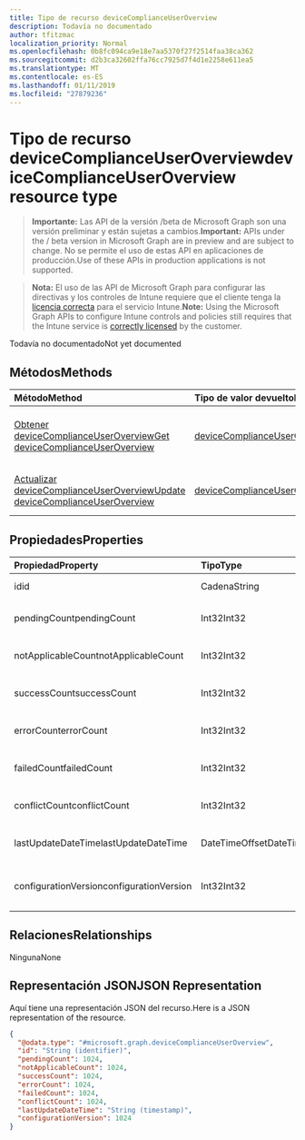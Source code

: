 ```yaml
---
title: Tipo de recurso deviceComplianceUserOverview
description: Todavía no documentado
author: tfitzmac
localization_priority: Normal
ms.openlocfilehash: 0b8fc094ca9e18e7aa5370f27f2514faa38ca362
ms.sourcegitcommit: d2b3ca32602ffa76cc7925d7f4d1e2258e611ea5
ms.translationtype: MT
ms.contentlocale: es-ES
ms.lasthandoff: 01/11/2019
ms.locfileid: "27879236"
---
```

# <a name="devicecomplianceuseroverview-resource-type"></a><span data-ttu-id="0f129-103">Tipo de recurso deviceComplianceUserOverview</span><span class="sxs-lookup"><span data-stu-id="0f129-103">deviceComplianceUserOverview resource type</span></span>

> <span data-ttu-id="0f129-104">**Importante:** Las API de la versión /beta de Microsoft Graph son una versión preliminar y están sujetas a cambios.</span><span class="sxs-lookup"><span data-stu-id="0f129-104">**Important:** APIs under the / beta version in Microsoft Graph are in preview and are subject to change.</span></span> <span data-ttu-id="0f129-105">No se permite el uso de estas API en aplicaciones de producción.</span><span class="sxs-lookup"><span data-stu-id="0f129-105">Use of these APIs in production applications is not supported.</span></span>

> <span data-ttu-id="0f129-106">**Nota:** El uso de las API de Microsoft Graph para configurar las directivas y los controles de Intune requiere que el cliente tenga la [licencia correcta](https://go.microsoft.com/fwlink/?linkid=839381) para el servicio Intune.</span><span class="sxs-lookup"><span data-stu-id="0f129-106">**Note:** Using the Microsoft Graph APIs to configure Intune controls and policies still requires that the Intune service is [correctly licensed](https://go.microsoft.com/fwlink/?linkid=839381) by the customer.</span></span>

<span data-ttu-id="0f129-107">Todavía no documentado</span><span class="sxs-lookup"><span data-stu-id="0f129-107">Not yet documented</span></span>
## <a name="methods"></a><span data-ttu-id="0f129-108">Métodos</span><span class="sxs-lookup"><span data-stu-id="0f129-108">Methods</span></span>
|<span data-ttu-id="0f129-109">Método</span><span class="sxs-lookup"><span data-stu-id="0f129-109">Method</span></span>|<span data-ttu-id="0f129-110">Tipo de valor devuelto</span><span class="sxs-lookup"><span data-stu-id="0f129-110">Return Type</span></span>|<span data-ttu-id="0f129-111">Descripción</span><span class="sxs-lookup"><span data-stu-id="0f129-111">Description</span></span>|
|:---|:---|:---|
|[<span data-ttu-id="0f129-112">Obtener deviceComplianceUserOverview</span><span class="sxs-lookup"><span data-stu-id="0f129-112">Get deviceComplianceUserOverview</span></span>](../api/intune-deviceconfig-devicecomplianceuseroverview-get.md)|[<span data-ttu-id="0f129-113">deviceComplianceUserOverview</span><span class="sxs-lookup"><span data-stu-id="0f129-113">deviceComplianceUserOverview</span></span>](../resources/intune-deviceconfig-devicecomplianceuseroverview.md)|<span data-ttu-id="0f129-114">Lea las propiedades y las relaciones del objeto [deviceComplianceUserOverview](../resources/intune-deviceconfig-devicecomplianceuseroverview.md).</span><span class="sxs-lookup"><span data-stu-id="0f129-114">Read properties and relationships of the [deviceComplianceUserOverview](../resources/intune-deviceconfig-devicecomplianceuseroverview.md) object.</span></span>|
|[<span data-ttu-id="0f129-115">Actualizar deviceComplianceUserOverview</span><span class="sxs-lookup"><span data-stu-id="0f129-115">Update deviceComplianceUserOverview</span></span>](../api/intune-deviceconfig-devicecomplianceuseroverview-update.md)|[<span data-ttu-id="0f129-116">deviceComplianceUserOverview</span><span class="sxs-lookup"><span data-stu-id="0f129-116">deviceComplianceUserOverview</span></span>](../resources/intune-deviceconfig-devicecomplianceuseroverview.md)|<span data-ttu-id="0f129-117">Actualice las propiedades de un objeto [deviceComplianceUserOverview](../resources/intune-deviceconfig-devicecomplianceuseroverview.md).</span><span class="sxs-lookup"><span data-stu-id="0f129-117">Update the properties of a [deviceComplianceUserOverview](../resources/intune-deviceconfig-devicecomplianceuseroverview.md) object.</span></span>|

## <a name="properties"></a><span data-ttu-id="0f129-118">Propiedades</span><span class="sxs-lookup"><span data-stu-id="0f129-118">Properties</span></span>
|<span data-ttu-id="0f129-119">Propiedad</span><span class="sxs-lookup"><span data-stu-id="0f129-119">Property</span></span>|<span data-ttu-id="0f129-120">Tipo</span><span class="sxs-lookup"><span data-stu-id="0f129-120">Type</span></span>|<span data-ttu-id="0f129-121">Descripción</span><span class="sxs-lookup"><span data-stu-id="0f129-121">Description</span></span>|
|:---|:---|:---|
|<span data-ttu-id="0f129-122">id</span><span class="sxs-lookup"><span data-stu-id="0f129-122">id</span></span>|<span data-ttu-id="0f129-123">Cadena</span><span class="sxs-lookup"><span data-stu-id="0f129-123">String</span></span>|<span data-ttu-id="0f129-124">Clave de la entidad.</span><span class="sxs-lookup"><span data-stu-id="0f129-124">Key of the entity.</span></span>|
|<span data-ttu-id="0f129-125">pendingCount</span><span class="sxs-lookup"><span data-stu-id="0f129-125">pendingCount</span></span>|<span data-ttu-id="0f129-126">Int32</span><span class="sxs-lookup"><span data-stu-id="0f129-126">Int32</span></span>|<span data-ttu-id="0f129-127">Número de usuarios pendientes</span><span class="sxs-lookup"><span data-stu-id="0f129-127">Number of pending Users</span></span>|
|<span data-ttu-id="0f129-128">notApplicableCount</span><span class="sxs-lookup"><span data-stu-id="0f129-128">notApplicableCount</span></span>|<span data-ttu-id="0f129-129">Int32</span><span class="sxs-lookup"><span data-stu-id="0f129-129">Int32</span></span>|<span data-ttu-id="0f129-130">Número de usuarios no es aplicable.</span><span class="sxs-lookup"><span data-stu-id="0f129-130">Number of not applicable users</span></span>|
|<span data-ttu-id="0f129-131">successCount</span><span class="sxs-lookup"><span data-stu-id="0f129-131">successCount</span></span>|<span data-ttu-id="0f129-132">Int32</span><span class="sxs-lookup"><span data-stu-id="0f129-132">Int32</span></span>|<span data-ttu-id="0f129-133">Número de usuarios correctos</span><span class="sxs-lookup"><span data-stu-id="0f129-133">Number of succeeded Users</span></span>|
|<span data-ttu-id="0f129-134">errorCount</span><span class="sxs-lookup"><span data-stu-id="0f129-134">errorCount</span></span>|<span data-ttu-id="0f129-135">Int32</span><span class="sxs-lookup"><span data-stu-id="0f129-135">Int32</span></span>|<span data-ttu-id="0f129-136">Número de usuarios con error</span><span class="sxs-lookup"><span data-stu-id="0f129-136">Number of error Users</span></span>|
|<span data-ttu-id="0f129-137">failedCount</span><span class="sxs-lookup"><span data-stu-id="0f129-137">failedCount</span></span>|<span data-ttu-id="0f129-138">Int32</span><span class="sxs-lookup"><span data-stu-id="0f129-138">Int32</span></span>|<span data-ttu-id="0f129-139">Número de usuarios erróneos</span><span class="sxs-lookup"><span data-stu-id="0f129-139">Number of failed Users</span></span>|
|<span data-ttu-id="0f129-140">conflictCount</span><span class="sxs-lookup"><span data-stu-id="0f129-140">conflictCount</span></span>|<span data-ttu-id="0f129-141">Int32</span><span class="sxs-lookup"><span data-stu-id="0f129-141">Int32</span></span>|<span data-ttu-id="0f129-142">Número de usuarios en conflicto</span><span class="sxs-lookup"><span data-stu-id="0f129-142">Number of users in conflict</span></span>|
|<span data-ttu-id="0f129-143">lastUpdateDateTime</span><span class="sxs-lookup"><span data-stu-id="0f129-143">lastUpdateDateTime</span></span>|<span data-ttu-id="0f129-144">DateTimeOffset</span><span class="sxs-lookup"><span data-stu-id="0f129-144">DateTimeOffset</span></span>|<span data-ttu-id="0f129-145">Última hora de actualización</span><span class="sxs-lookup"><span data-stu-id="0f129-145">Last update time</span></span>|
|<span data-ttu-id="0f129-146">configurationVersion</span><span class="sxs-lookup"><span data-stu-id="0f129-146">configurationVersion</span></span>|<span data-ttu-id="0f129-147">Int32</span><span class="sxs-lookup"><span data-stu-id="0f129-147">Int32</span></span>|<span data-ttu-id="0f129-148">Versión de la directiva para esa información general</span><span class="sxs-lookup"><span data-stu-id="0f129-148">Version of the policy for that overview</span></span>|

## <a name="relationships"></a><span data-ttu-id="0f129-149">Relaciones</span><span class="sxs-lookup"><span data-stu-id="0f129-149">Relationships</span></span>
<span data-ttu-id="0f129-150">Ninguna</span><span class="sxs-lookup"><span data-stu-id="0f129-150">None</span></span>
## <a name="json-representation"></a><span data-ttu-id="0f129-151">Representación JSON</span><span class="sxs-lookup"><span data-stu-id="0f129-151">JSON Representation</span></span>
<span data-ttu-id="0f129-152">Aquí tiene una representación JSON del recurso.</span><span class="sxs-lookup"><span data-stu-id="0f129-152">Here is a JSON representation of the resource.</span></span>
<!-- {
  "blockType": "resource",
  "keyProperty": "id",
  "@odata.type": "microsoft.graph.deviceComplianceUserOverview"
}
-->
``` json
{
  "@odata.type": "#microsoft.graph.deviceComplianceUserOverview",
  "id": "String (identifier)",
  "pendingCount": 1024,
  "notApplicableCount": 1024,
  "successCount": 1024,
  "errorCount": 1024,
  "failedCount": 1024,
  "conflictCount": 1024,
  "lastUpdateDateTime": "String (timestamp)",
  "configurationVersion": 1024
}
```





